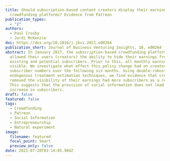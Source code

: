 ```yaml
---
title: Should subscription-based content creators display their earnings on
  crowdfunding platforms? Evidence from Patreon
publication_types:
  - "2"
authors:
  - Paul Crosby
  - Jordi McKenzie
doi: https://doi.org/10.1016/j.jbvi.2021.e00264
publication_short: Journal of Business Venturing Insights, 16, e00264
abstract: In January 2017, the subscription-based crowdfunding platform Patreon
  allowed their users (creators) the ability to hide their earnings from
  existing and potential subscribers. Prior to this, all monthly earnings were
  visible. We investigate what effect this policy change had on creators’
  subscriber numbers over the following six months. Using double-robust and
  endogenous treatment estimation techniques, we find evidence that creators who
  removed the visibility of their earnings had more subscribers as a result.
  This suggests that the provision of social information does not lead to an
  increase in subscribers.
draft: false
featured: false
tags:
  - Crowdfunding
  - Patreon
  - Social Information
  - Entrepreneurship
  - Natural experiment
image:
  filename: featured
  focal_point: Smart
  preview_only: false
date: 2021-07-20T03:14:05.984Z
---
```

